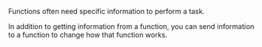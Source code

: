 Functions often need specific information to perform a task. 

In addition to getting information from a function, you can send information to a function to change how that function works.